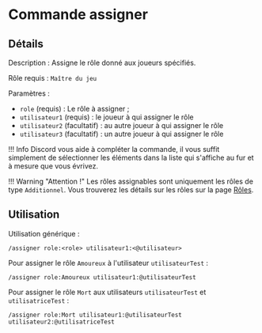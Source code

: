 # Commande assigner

## Détails

<!-- --8<-- [start:details] -->
Description : Assigne le rôle donné aux joueurs spécifiés.

Rôle requis : `Maître du jeu`

Paramètres :

- `role` (requis) : Le rôle à assigner ;
- `utilisateur1` (requis) : le joueur à qui assigner le rôle
- `utilisateur2` (facultatif) : au autre joueur à qui assigner le rôle
- `utilisateur3` (facultatif) : un autre joueur à qui assigner le rôle

!!! Info
    Discord vous aide à compléter la commande, il vous suffit simplement de sélectionner les éléments dans la liste qui s'affiche au fur et à mesure que vous évrivez.

!!! Warning "Attention !"
    Les rôles assignables sont uniquement les rôles de type `Additionnel`. Vous trouverez les détails sur les rôles sur la page [Rôles][lien-types-de-roles].
<!-- --8<-- [end:details] -->

## Utilisation

<!-- --8<-- [start:utilisation] -->
Utilisation générique :

```text
/assigner role:<role> utilisateur1:<@utilisateur>
```

Pour assigner le rôle `Amoureux` à l'utilisateur `utilisateurTest` :

```text
/assigner role:Amoureux utilisateur1:@utilisateurTest
```

Pour assigner le rôle `Mort` aux utilisateurs `utilisateurTest` et `utilisatriceTest` :

```text
/assigner role:Mort utilisateur1:@utilisateurTest utilisateur2:@utilisatriceTest
```
<!-- --8<-- [end:utilisation] -->

[lien-types-de-roles]: ../../roles/index.md#types-de-roles
